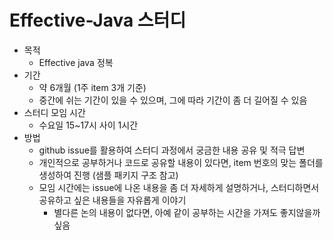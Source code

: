 # Effective-Java 스터디

- 목적
  - Effective java 정복
- 기간
  - 약 6개월 (1주 item 3개 기준)
  - 중간에 쉬는 기간이 있을 수 있으며, 그에 따라 기간이 좀 더 길어질 수 있음
- 스터디 모임 시간
  - 수요일 15~17시 사이 1시간
- 방법
  - github issue를 활용하여 스터디 과정에서 궁금한 내용 공유 및 적극 답변
  - 개인적으로 공부하거나 코드로 공유할 내용이 있다면, item 번호의 맞는 폴더를 생성하여 진행 (샘플 패키지 구조 참고)
  - 모임 시간에는 issue에 나온 내용을 좀 더 자세하게 설명하거나, 스터디하면서 공유하고 싶은 내용들을 자유롭게 이야기
    - 별다른 논의 내용이 없다면, 아예 같이 공부하는 시간을 가져도 좋지않을까 싶음
  